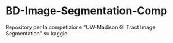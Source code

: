 # BD-Image-Segmentation-Comp
Repository per la competizione "UW-Madison GI Tract Image Segmentation" su kaggle
